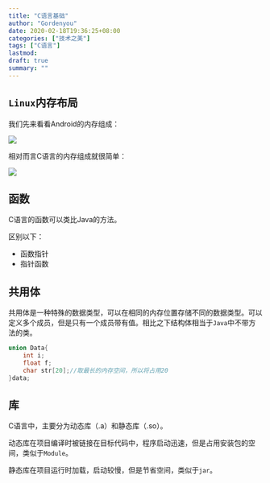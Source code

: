 ```yaml
---
title: "C语言基础"
author: "Gordenyou"
date: 2020-02-18T19:36:25+08:00
categories: ["技术之美"]
tags: ["C语言"]
lastmod: 
draft: true
summary: ""
---
```


##  `Linux`内存布局

我们先来看看Android的内存组成：

![](../picture/android_consist.png)

相对而言C语言的内存组成就很简单：

![](../picture/c_consist.png)

## 函数

C语言的函数可以类比Java的方法。

区别以下：

- 函数指针
- 指针函数

## 共用体

共用体是一种特殊的数据类型，可以在相同的内存位置存储不同的数据类型。可以定义多个成员，但是只有一个成员带有值。相比之下结构体相当于`Java`中不带方法的类。

```c
union Data{
    int i;
    float f;
    char str[20];//取最长的内存空间，所以将占用20
}data;
```



## 库

C语言中，主要分为动态库（.a）和静态库（.so）。

动态库在项目编译时被链接在目标代码中，程序启动迅速，但是占用安装包的空间，类似于`Module`。

静态库在项目运行时加载，启动较慢，但是节省空间，类似于`jar`。